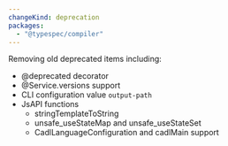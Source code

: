 ```yaml
---
changeKind: deprecation
packages:
  - "@typespec/compiler"
---
```

Removing old deprecated items including: 

- @deprecated decorator
- @Service.versions support
- CLI configuration value `output-path`
- JsAPI functions
  - stringTemplateToString
  - unsafe_useStateMap and unsafe_useStateSet
  - CadlLanguageConfiguration and cadlMain support
